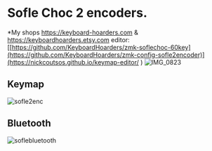 # Sofle Choc 2 encoders. 
*My shops https://keyboard-hoarders.com & https://keyboardhoarders.etsy.com
editor: [[https://github.com/KeyboardHoarders/zmk-soflechoc-60key](https://github.com/KeyboardHoarders/zmk-config-sofle2encoder)](https://nickcoutsos.github.io/keymap-editor/ )
![IMG_0823](https://github.com/user-attachments/assets/2ea9dfec-71c9-428f-aef8-a898e3273b3d)


## Keymap
![sofle2enc](https://github.com/user-attachments/assets/97862878-3886-4d13-90c4-bc0ee6767be2)


## Bluetooth
![soflebluetooth](https://github.com/user-attachments/assets/6c6c1d46-74e9-4e91-8191-667fd3f0ec6d)

